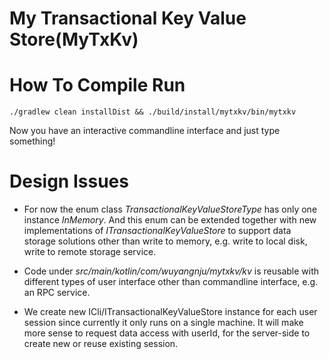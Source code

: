 My Transactional Key Value Store(MyTxKv)
======

# How To Compile Run 

`./gradlew clean installDist && ./build/install/mytxkv/bin/mytxkv 
`

Now you have an interactive commandline interface and just type something!

# Design Issues

* For now the enum class _TransactionalKeyValueStoreType_ has only one instance _InMemory_. And this enum can be extended together with new implementations of _ITransactionalKeyValueStore_ to support data storage solutions other than write to memory, e.g. write to local disk, write to remote storage service.

* Code under _src/main/kotlin/com/wuyangnju/mytxkv/kv_ is reusable with different types of user interface other than commandline interface, e.g. an RPC service.

* We create new ICli/ITransactionalKeyValueStore instance for each user session since currently it only runs on a single machine. It will make more sense to request data access with userId, for the server-side to create new or reuse existing session.